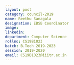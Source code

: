 ```yaml
---
layout: post
category: council-2019
name: Reethu Sanagala
designation: EBSB Coordinator
image:
linkedin:
department: Computer Science
rollno: CS19B1023
batch: B.Tech 2019-2023
session: 2019-2020
email: CS19B1023@iiitr.ac.in
---
```


<!-- @format -->
